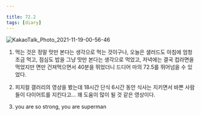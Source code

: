 ```yaml
---

title: 72.2
tags: [diary]
---
```


![KakaoTalk_Photo_2021-11-19-00-56-46](https://user-images.githubusercontent.com/50545088/142450611-ddc5e5f2-3197-46ee-83fe-a24f65849047.jpeg)


1. 먹는 것은 정말 맛만 본다는 생각으로 먹는 것이구나, 오늘은 샐러드도 아침에 엄청 조금 먹고, 점심도 밥을 그냥 맛만 본다는 생각으로 먹었고, 저녁에는 결국 컵라면을 먹었지만 면만 건져먹으면서 40분을 뛰었더니 드디어 마의 72.5를 뛰어넘을 수 있었다.

2. 피지컬 갤러리의 영상을 봤는데 18시간 단식 6시간 동안 식사는 지키면서 바쁜 사람들이 다이어트를 지킨다고... 꽤 도움이 많이 될 것 같은 영상이다.

3. you are so strong, you are superman